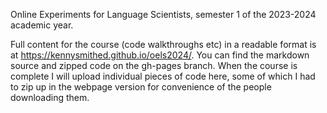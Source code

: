 Online Experiments for Language Scientists, semester 1 of the 2023-2024 academic year.

Full content for the course (code walkthroughs etc) in a readable format is at https://kennysmithed.github.io/oels2024/. You can find the markdown source and zipped code on the gh-pages branch. When the course is complete I will upload individual pieces of code here, some of which I had to zip up in the webpage version for convenience of the people downloading them.
